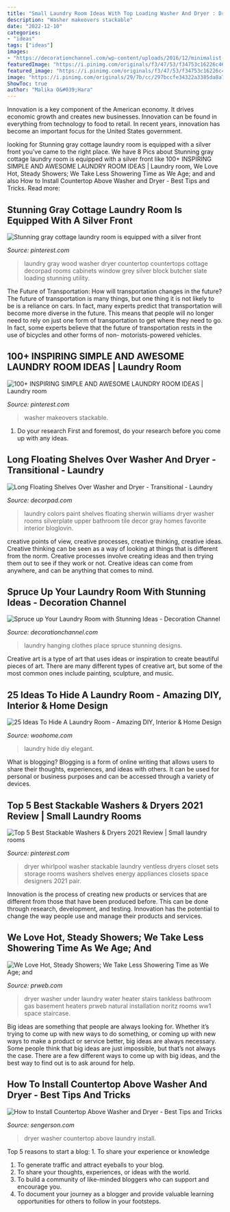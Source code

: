 ```yaml
---
title: "Small Laundry Room Ideas With Top Loading Washer And Dryer : Dryer Whirlpool Washer Stackable Laundry Ventless Dryers Closet Sets Storage Rooms Washers Shelves Energy Appliances Closets Space Designers 2021 Pair"
description: "Washer makeovers stackable"
date: "2022-12-10"
categories:
- "ideas"
tags: ["ideas"]
images:
- "https://decorationchannel.com/wp-content/uploads/2016/12/minimalist-laundry-room-ideas.jpg"
featuredImage: "https://i.pinimg.com/originals/f3/47/53/f34753c16226c46fa3c8ff7a4daf1968.jpg"
featured_image: "https://i.pinimg.com/originals/f3/47/53/f34753c16226c46fa3c8ff7a4daf1968.jpg"
image: "https://i.pinimg.com/originals/29/7b/cc/297bccfe34322a3385da8a7716a9ec40.jpg"
ShowToc: true
author: "Malika O&#039;Hara"
---
```



Innovation is a key component of the American economy. It drives economic growth and creates new businesses. Innovation can be found in everything from technology to food to retail. In recent years, innovation has become an important focus for the United States government.

	

		
looking for Stunning gray cottage laundry room is equipped with a silver front you've came to the right place. We have 8 Pics about Stunning gray cottage laundry room is equipped with a silver front like 100+ INSPIRING SIMPLE AND AWESOME LAUNDRY ROOM IDEAS | Laundry room, We Love Hot, Steady Showers; We Take Less Showering Time as We Age; and and also How to Install Countertop Above Washer and Dryer - Best Tips and Tricks. Read more:
		
    
## Stunning Gray Cottage Laundry Room Is Equipped With A Silver Front

<img loading=lazy src="https://i.pinimg.com/originals/f3/47/53/f34753c16226c46fa3c8ff7a4daf1968.jpg" onerror="this.onerror=null;this.src='https://tse4.mm.bing.net/th?id=OIP.LqroQUNoddg1b3VkcuizDAHaLH&amp;pid=15.1';" alt="Stunning gray cottage laundry room is equipped with a silver front">

_Source: pinterest.com_

>laundry gray wood washer dryer countertop countertops cottage decorpad rooms cabinets window grey silver block butcher slate loading stunning utility. 

	

The Future of Transportation: How will transportation changes in the future?
The future of transportation is many things, but one thing it is not likely to be is a reliance on cars. In fact, many experts predict that transportation will become more diverse in the future. This means that people will no longer need to rely on just one form of transportation to get where they need to go. In fact, some experts believe that the future of transportation rests in the use of bicycles and other forms of non- motorists-powered vehicles.

    
## 100+ INSPIRING SIMPLE AND AWESOME LAUNDRY ROOM IDEAS | Laundry Room

<img loading=lazy src="https://i.pinimg.com/originals/29/7b/cc/297bccfe34322a3385da8a7716a9ec40.jpg" onerror="this.onerror=null;this.src='https://tse3.mm.bing.net/th?id=OIP.-XqXvG8KHp6xvtbo3EQmXwHaLH&amp;pid=15.1';" alt="100+ INSPIRING SIMPLE AND AWESOME LAUNDRY ROOM IDEAS | Laundry room">

_Source: pinterest.com_

>washer makeovers stackable. 

	

1. Do your research First and foremost, do your research before you come up with any ideas.

    
## Long Floating Shelves Over Washer And Dryer - Transitional - Laundry

<img loading=lazy src="https://cdn.decorpad.com/photos/2017/01/19/sherwin-williams-silverplate.jpg" onerror="this.onerror=null;this.src='https://tse1.mm.bing.net/th?id=OIP.gWBp5UjCh_ZaD99cjXa8HQHaE7&amp;pid=15.1';" alt="Long Floating Shelves Over Washer and Dryer - Transitional - Laundry">

_Source: decorpad.com_

>laundry colors paint shelves floating sherwin williams dryer washer rooms silverplate upper bathroom tile decor gray homes favorite interior bloglovin. 

	

creative points of view, creative processes, creative thinking, creative ideas.
Creative thinking can be seen as a way of looking at things that is different from the norm. Creative processes involve creating ideas and then trying them out to see if they work or not. Creative ideas can come from anywhere, and can be anything that comes to mind.

    
## Spruce Up Your Laundry Room With Stunning Ideas - Decoration Channel

<img loading=lazy src="https://decorationchannel.com/wp-content/uploads/2016/12/minimalist-laundry-room-ideas.jpg" onerror="this.onerror=null;this.src='https://tse1.mm.bing.net/th?id=OIP.45vXbML_6CzvcKK8tAAsFQHaLK&amp;pid=15.1';" alt="Spruce up Your Laundry Room with Stunning Ideas - Decoration Channel">

_Source: decorationchannel.com_

>laundry hanging clothes place spruce stunning designs. 

	

Creative art is a type of art that uses ideas or inspiration to create beautiful pieces of art. There are many different types of creative art, but some of the most common ones include painting, sculpture, and music.

    
## 25 Ideas To Hide A Laundry Room - Amazing DIY, Interior &amp; Home Design

<img loading=lazy src="http://www.woohome.com/wp-content/uploads/2013/08/Ideas-To-Hide-A-Laundry-Room-06.jpg" onerror="this.onerror=null;this.src='https://tse1.mm.bing.net/th?id=OIP._hvPU10rLof0MnQSXSZcEwHaIJ&amp;pid=15.1';" alt="25 Ideas To Hide A Laundry Room - Amazing DIY, Interior &amp; Home Design">

_Source: woohome.com_

>laundry hide diy elegant. 

	

What is blogging?
Blogging is a form of online writing that allows users to share their thoughts, experiences, and ideas with others. It can be used for personal or business purposes and can be accessed through a variety of devices.

    
## Top 5 Best Stackable Washers &amp; Dryers 2021 Review | Small Laundry Rooms

<img loading=lazy src="https://i.pinimg.com/originals/45/97/21/45972186a754ad7a5cd8c0fdc15b09a1.jpg" onerror="this.onerror=null;this.src='https://tse3.mm.bing.net/th?id=OIP.JQ9gVRyesUE2x1DTHmGoQwHaJ3&amp;pid=15.1';" alt="Top 5 Best Stackable Washers &amp; Dryers 2021 Review | Small laundry rooms">

_Source: pinterest.com_

>dryer whirlpool washer stackable laundry ventless dryers closet sets storage rooms washers shelves energy appliances closets space designers 2021 pair. 

	

Innovation is the process of creating new products or services that are different from those that have been produced before. This can be done through research, development, and testing. Innovation has the potential to change the way people use and manage their products and services.

    
## We Love Hot, Steady Showers; We Take Less Showering Time As We Age; And

<img loading=lazy src="http://ww1.prweb.com/prfiles/2012/10/11/10005820/Noritz-Tankless-Washer-Dryer-NCC199-DV.jpg" onerror="this.onerror=null;this.src='https://tse2.mm.bing.net/th?id=OIP.COP9Gwlmc7K1Vc-4ElBAZAHaFj&amp;pid=15.1';" alt="We Love Hot, Steady Showers; We Take Less Showering Time as We Age; and">

_Source: prweb.com_

>dryer washer under laundry water heater stairs tankless bathroom gas basement heaters prweb natural installation noritz rooms ww1 space staircase. 

	

Big ideas are something that people are always looking for. Whether it’s trying to come up with new ways to do something, or coming up with new ways to make a product or service better, big ideas are always necessary. Some people think that big ideas are just impossible, but that’s not always the case. There are a few different ways to come up with big ideas, and the best way to find out is to ask around for help.

    
## How To Install Countertop Above Washer And Dryer - Best Tips And Tricks

<img loading=lazy src="https://www.sengerson.com/our-home/wp-content/uploads/sites/3/2020/12/how-to-make-and-install-laundry-room-countertops-above-washer-and-dryer-063.jpg" onerror="this.onerror=null;this.src='https://tse4.mm.bing.net/th?id=OIP.OX2NEIi06dqR09dKLkx6bwHaLG&amp;pid=15.1';" alt="How to Install Countertop Above Washer and Dryer - Best Tips and Tricks">

_Source: sengerson.com_

>dryer washer countertop above laundry install. 

	

Top 5 reasons to start a blog: 1. To share your experience or knowledge
1. To generate traffic and attract eyeballs to your blog. 
2. To share your thoughts, experiences, or ideas with the world. 
3. To build a community of like-minded bloggers who can support and encourage you. 
4. To document your journey as a blogger and provide valuable learning opportunities for others to follow in your footsteps. 

